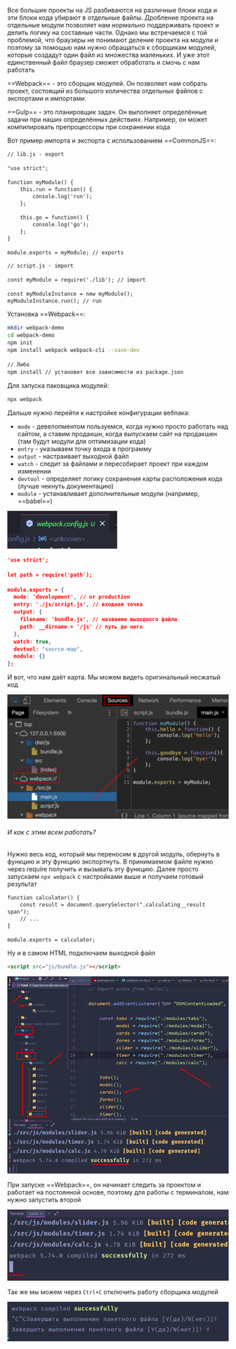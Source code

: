 
Все большие проекты на JS разбиваются на различные блоки кода и эти блоки кода убирают в отдельные файлы. Дробление проекта на отдельные модули позволяет нам нормально поддерживать проект и делить логику на составные части. 
Однако мы встречаемся с той проблемой, что браузеры не понимают деление проекта на модули и поэтому за помощью нам нужно обращаться к сборщикам модулей, которые создадут один файл из множества маленьких. И уже этот единственный файл браузер сможет обработать и смочь с нам работать 

==Webpack== - это сборщик модулей. Он позволяет нам собрать проект, состоящий из большого количества отдельных файлов с экспортами и импортами.

==Gulp== - это планировщик задач. Он выполняет определённые задачи при наших определённых действиях. Например, он может компилировать препроцессоры при сохранении кода

Вот пример импорта и экспорта с использованием ==CommonJS==:

```JS
// lib.js - export

"use strict";

function myModule() {
    this.run = function() {
        console.log('run');
    };

    this.go = function() {
        console.log('go');
    };
}

module.exports = myModule; // exports
```
```JS
// script.js - import

const myModule = require('./lib'); // import

const myModuleInstance = new myModule();
myModuleInstance.run(); // run
```

Установка ==Webpack==:

```bash
mkdir webpack-demo
cd webpack-demo
npm init
npm install webpack webpack-cli --save-dev

// Либо
npm install // установит все зависимости из package.json
```

Для запуска паковщика модулей:

```bash
npx webpack
```

Дальше нужно перейти к настройке конфигурации вебпака:
- `mode` - девелопментом пользуемся, когда нужно просто работать над сайтом, а ставим продакшн, когда выпускаем сайт на продакшен (там будут модули для оптимизации кода)
- `entry` - указываем точку входа в программу
- `output` - настраивает выходной файл
- `watch` - следит за файлами и пересобирает проект при каждом изменении
- `devtool` - определяет логику сохранения карты расположения кода (лучше чекнуть документацию)
- `module` - устанавливает дополнительные модули (например, ==babel==)

![](_png/Pasted%20image%2020220927120216.png)
```JSON
'use strict';

let path = require('path');

module.exports = {
  mode: 'development', // or production
  entry: './js/script.js', // входная точка
  output: {
    filename: 'bundle.js', // название выходного файла
    path: __dirname + '/js' // путь до него
  },
  watch: true,
  devtool: "source-map",
  module: {}
};
```

И вот, что нам даёт карта. Мы можем видеть оригинальный несжатый код

![](_png/Pasted%20image%2020220927121943.png)

###### И как с этим всем работать?
Нужно весь код, который мы переносим в другой модуль, обернуть в функцию и эту функцию экспортнуть.
В принимаемом файле нужно через require получить и вызывать эту функцию.
Далее просто запускаем `npx webpack` с настройками выше и получаем готовый результат

```JS
function calculator() {  
    const result = document.querySelector(".calculating__result span");
    // ...
}  
  
module.exports = calculator;
```

Ну и в самом HTML подключаем выходной файл

```HTML
<script src="js/bundle.js"></script>
```
![](_png/Pasted%20image%2020220927134037.png)

При запуске ==Webpack==, он начинает следить за проектом и работает на постоянной основе, поэтому для работы с терминалом, нам нужно запустить второй

![](_png/Pasted%20image%2020220927135226.png)

Так же мы можем через `Ctrl+C` отключить работу сборщика модулей

![](_png/Pasted%20image%2020221023164922.png)